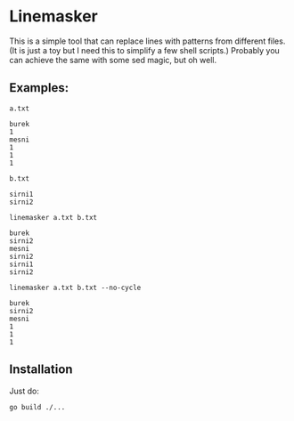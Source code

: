 # Linemasker

This is a simple tool that can replace lines with patterns from different files.
(It is just a toy but I need this to simplify a few shell scripts.)
Probably you can achieve the same with some sed magic, but oh well.

## Examples:

`a.txt`

```
burek
1
mesni
1
1
1
```

`b.txt`

```
sirni1
sirni2
```

`linemasker a.txt b.txt`
```
burek
sirni2
mesni
sirni2
sirni1
sirni2
```

`linemasker a.txt b.txt --no-cycle`
```
burek
sirni2
mesni
1
1
1
```

## Installation

Just do:
```
go build ./...
```
